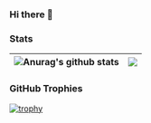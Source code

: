 ### Hi there 👋

<!--
**jumploop/jumploop** is a ✨ _special_ ✨ repository because its `README.md` (this file) appears on your GitHub profile.

Here are some ideas to get you started:

- 🔭 I’m currently working on ...
- 🌱 I’m currently learning ...
- 👯 I’m looking to collaborate on ...
- 🤔 I’m looking for help with ...
- 💬 Ask me about ...
- 📫 How to reach me: ...
- 😄 Pronouns: ...
- ⚡ Fun fact: ...
-->

### Stats
| <img align="center" src="https://github-readme-stats.vercel.app/api?username=jumploop&show_icons=true&include_all_commits=true&theme=buefy&hide_border=true" alt="Anurag's github stats" /> | <img align="center" src="https://github-readme-stats.vercel.app/api/top-langs/?username=jumploop&layout=compact&theme=buefy&hide_border=true" /> |
| ------------- | ------------- |



### GitHub Trophies
[![trophy](https://github-profile-trophy.vercel.app/?username=jumploop)](https://github.com/ryo-ma/github-profile-trophy)

